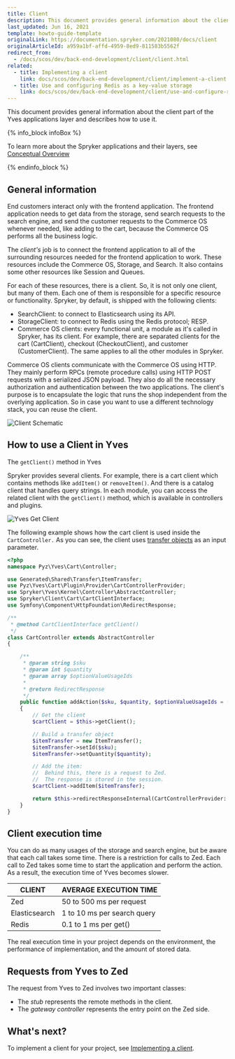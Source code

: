 ```yaml
---
title: Client
description: This document provides general information about the client part of the Yves applications layer and describes how to use it.
last_updated: Jun 16, 2021
template: howto-guide-template
originalLink: https://documentation.spryker.com/2021080/docs/client
originalArticleId: a959a1bf-affd-4959-8ed9-811583b5562f
redirect_from:
  - /docs/scos/dev/back-end-development/client/client.html
related:
  - title: Implementing a client
    link: docs/scos/dev/back-end-development/client/implement-a-client.html
  - title: Use and configuring Redis as a key-value storage
    link: docs/scos/dev/back-end-development/client/use-and-configure-redis-as-a-key-value-storage.html
---
```


This document provides general information about the client part of the Yves applications layer and describes how to use it.

{% info_block infoBox %}

To learn more about the Spryker applications and their layers, see [Conceptual Overview](/docs/scos/dev/architecture/conceptual-overview.html)

{% endinfo_block %}

## General information

End customers interact only with the frontend application. The frontend application needs to get data from the storage, send search requests to the search engine, and send the customer requests to the Commerce OS whenever needed, like adding to the cart, because the Commerce OS performs all the business logic.

The _client's_ job is to connect the frontend application to all of the surrounding resources needed for the frontend application to work. These resources include the Commerce OS, Storage, and Search. It also contains some other resources like Session and Queues.

For each of these resources, there is a client. So, it is not only one client, but many of them. Each one of them is responsible for a specific resource or functionality. Spryker, by default, is shipped with the following clients:

* SearchClient: to connect to Elasticsearch using its API.
* StorageClient: to connect to Redis using the Redis protocol; RESP.
* Commerce OS clients: every functional unit, a module as it's called in Spryker, has its client. For example, there are separated clients for the cart (CartClient), checkout (CheckoutClient), and customer (CustomerClient). The same applies to all the other modules in Spryker.

Commerce OS clients communicate with the Commerce OS using HTTP. They mainly perform RPCs (remote procedure calls) using HTTP POST requests with a serialized JSON payload. They also do all the necessary authorization and authentication between the two applications.
The client's purpose is to encapsulate the logic that runs the shop independent from the overlying application. So in case you want to use a different technology stack, you can reuse the client.

![Client Schematic](https://spryker.s3.eu-central-1.amazonaws.com/docs/Developer+Guide/Yves/Client/client-schematic.png)


## How to use a Client in Yves

The `getClient()` method in Yves

Spryker provides several clients. For example, there is a cart client which contains methods like `addItem()` or `removeItem()`. And there is a catalog client that handles query strings. In each module, you can access the related client with the `getClient()` method, which is available in controllers and plugins.

![Yves Get Client](https://spryker.s3.eu-central-1.amazonaws.com/docs/Developer+Guide/Yves/Client/yves-getclient.png)

The following example shows how the cart client is used inside the `CartController.` As you can see, the client uses [transfer objects](/docs/scos/dev/back-end-development/data-manipulation/data-ingestion/structural-preparations/create-use-and-extend-the-transfer-objects.html) as an input parameter.

```php
<?php
namespace Pyz\Yves\Cart\Controller;

use Generated\Shared\Transfer\ItemTransfer;
use Pyz\Yves\Cart\Plugin\Provider\CartControllerProvider;
use Spryker\Yves\Kernel\Controller\AbstractController;
use Spryker\Client\Cart\CartClientInterface;
use Symfony\Component\HttpFoundation\RedirectResponse;

/**
 * @method CartClientInterface getClient()
 */
class CartController extends AbstractController
{

    /**
     * @param string $sku
     * @param int $quantity
     * @param array $optionValueUsageIds
     *
     * @return RedirectResponse
     */
    public function addAction($sku, $quantity, $optionValueUsageIds = [])
    {
        // Get the client
        $cartClient = $this->getClient();

        // Build a transfer object
        $itemTransfer = new ItemTransfer();
        $itemTransfer->setId($sku);
        $itemTransfer->setQuantity($quantity);

        // Add the item:
        //  Behind this, there is a request to Zed.
        //  The response is stored in the session.
        $cartClient->addItem($itemTransfer);

        return $this->redirectResponseInternal(CartControllerProvider::ROUTE_CART);
    }
}
```

## Client execution time

You can do as many usages of the storage and search engine, but be aware that each call takes some time. There is a restriction for calls to Zed. Each call to Zed takes some time to start the application and perform the action. As a result, the execution time of Yves becomes slower.

| CLIENT        | AVERAGE EXECUTION TIME          |
| ------------- | --------------------------- |
| Zed           | 50 to 500 ms per request    |
| Elasticsearch | 1 to 10 ms per search query |
| Redis         | 0.1 to 1 ms per get()       |

The real execution time in your project depends on the environment, the performance of implementation, and the amount of stored data.

## Requests from Yves to Zed

The request from Yves to Zed involves two important classes:

* The *stub* represents the remote methods in the client.
* The *gateway controller* represents the entry point on the Zed side.

## What's next?

To implement a client for your project, see [Implementing a client](/docs/scos/dev/back-end-development/client/implement-a-client.html).
